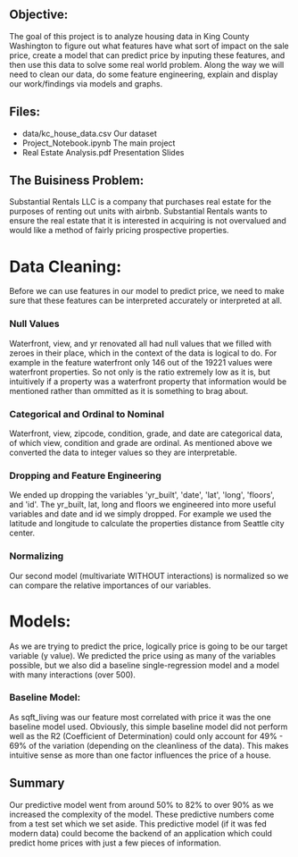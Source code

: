 ## Objective:
The goal of this project is to analyze housing data in King County Washington to figure out what features have what sort of impact on the sale price, create a model that can predict price by inputing these features, and then use this data to solve some real world problem. Along the way we will need to clean our data, do some feature engineering, explain and display our work/findings via models and graphs.

## Files:
* data/kc_house_data.csv
    Our dataset
* Project_Notebook.ipynb
    The main project
* Real Estate Analysis.pdf
    Presentation Slides

## The Buisiness Problem: 
Substantial Rentals LLC is a company that purchases real estate for the purposes of renting out units with airbnb.  Substantial Rentals wants to ensure the real estate that it is interested in acquiring is not overvalued and would like a method of fairly pricing prospective properties.


# Data Cleaning:
Before we can use features in our model to predict price, we need to make sure that these features can be interpreted accurately or interpreted at all.

### Null Values
Waterfront, view, and yr renovated all had null values that we filled with zeroes in their place, which in the context of the data is logical to do.  For example in the feature waterfront only 146 out of the 19221 values were waterfront properties. So not only is the ratio extremely low as it is, but intuitively if a property was a waterfront property that information would be mentioned rather than ommitted as it is something to brag about. 

### Categorical and Ordinal to Nominal
Waterfront, view, zipcode, condition, grade, and date are categorical data, of which view, condition and grade are ordinal. As mentioned above we converted the data to integer values so they are interpretable.

### Dropping and Feature Engineering
We ended up dropping the variables 'yr_built', 'date', 'lat', 'long', 'floors', and 'id'.
The yr_built, lat, long and floors we engineered into more useful variables and date and id we simply dropped.
For example we used the latitude and longitude to calculate the properties distance from Seattle city center.

### Normalizing
Our second model (multivariate WITHOUT interactions) is normalized so we can compare the relative importances of our variables.

# Models:
As we are trying to predict the price, logically price is going to be our target variable (y value). We predicted the price using as many of the variables possible, but we also did a baseline single-regression model and a model with many interactions (over 500).

### Baseline Model:
As sqft_living was our feature most correlated with price it was the one baseline model used. Obviously, this simple baseline model did not perform well as the R2 (Coefficient of Determination) could only account for 49% - 69% of the variation (depending on the cleanliness of the data).  This makes intuitive sense as more than one factor influences the price of a house.


## Summary
Our predictive model went from around 50% to 82% to over 90% as we increased the complexity of the model. These predictive numbers come from a test set which we set aside. This predictive model (if it was fed modern data) could become the backend of an application which could predict home prices with just a few pieces of information.